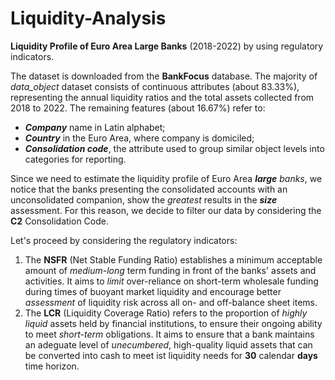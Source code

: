# Liquidity-Analysis

**Liquidity Profile of Euro Area Large Banks** (2018-2022) by using regulatory indicators.

The dataset is downloaded from the **BankFocus** database. The majority of *data_object* dataset consists of continuous attributes (about 83.33%), representing the annual liquidity ratios and the total assets collected from 2018 to 2022. The remaining features (about 16.67%) refer to:
*   ***Company*** name in Latin alphabet;
*   ***Country*** in the Euro Area, where company is domiciled;
*   ***Consolidation code***, the attribute used to group similar object levels into categories for reporting.

Since we need to estimate the liquidity profile of Euro Area ***large*** *banks*, we notice that the banks presenting the consolidated accounts with an unconsolidated companion, show the *greatest* results in the ***size*** assessment. For this reason, we decide to filter our data by considering the **C2** Consolidation Code.

Let's proceed by considering the regulatory indicators:
1. The **NSFR** (Net Stable Funding Ratio) establishes a minimum acceptable amount of *medium-long* term funding in front of the banks' assets and activities. It aims to *limit* over-reliance on short-term wholesale funding during times of buoyant market liquidity and encourage better *assessment* of liquidity risk across all on- and off-balance sheet items.
2. The **LCR** (Liquidity Coverage Ratio) refers to the proportion of *highly liquid* assets held by financial institutions, to ensure their ongoing ability to meet *short-term* obligations. It aims to ensure that a bank maintains an adeguate level of *unecumbered*, high-quality liquid assets that can be converted into cash to meet ist liquidity needs for **30** calendar **days** time horizon. 
